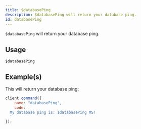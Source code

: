 ```yaml
---
title: $databasePing
description: $databasePing will return your database ping.
id: databasePing
---
```


`$databasePing` will return your database ping.

## Usage

```aoi
$databasePing
```

## Example(s)

This will return your database ping:

```javascript
client.command({
    name: "databasePing",
    code: `
  My database ping is: $databasePing MS!
  `
});
```
